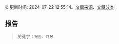 :alarm_clock: 更新时间: 2024-07-22 12:55:14。[文章来源](/README.md)、[文章分类](/TAGS.md)

## 报告


> 关键字：`报告`、`月报`



